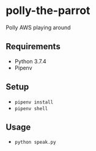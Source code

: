 # polly-the-parrot

Polly AWS playing around

## Requirements

- Python 3.7.4
- Pipenv

## Setup

- `pipenv install`
- `pipenv shell`

## Usage

- `python speak.py`
